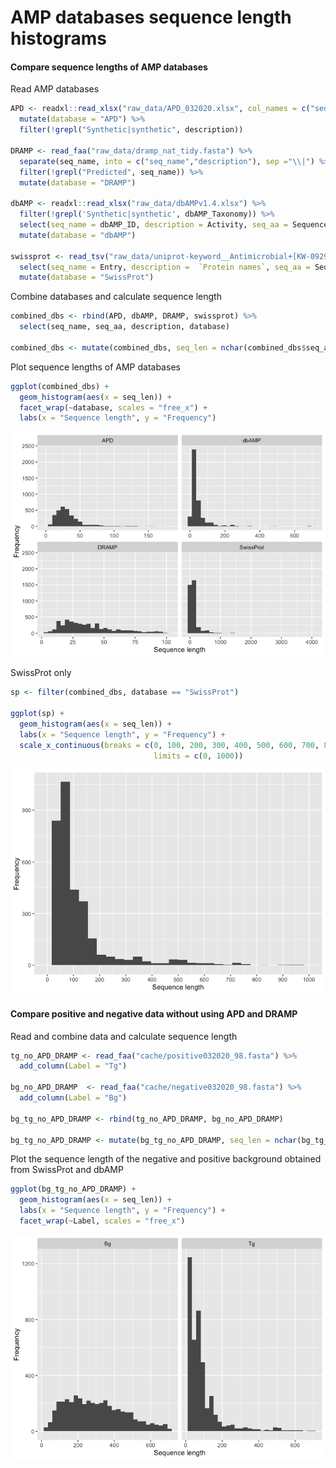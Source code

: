 AMP databases sequence length histograms
================

#### Compare sequence lengths of AMP databases

Read AMP
databases

``` r
APD <- readxl::read_xlsx("raw_data/APD_032020.xlsx", col_names = c("seq_name", "description", "seq_aa")) %>% 
  mutate(database = "APD") %>% 
  filter(!grepl("Synthetic|synthetic", description))

DRAMP <- read_faa("raw_data/dramp_nat_tidy.fasta") %>%
  separate(seq_name, into = c("seq_name","description"), sep ="\\|") %>% 
  filter(!grepl("Predicted", seq_name)) %>% 
  mutate(database = "DRAMP")

dbAMP <- readxl::read_xlsx("raw_data/dbAMPv1.4.xlsx") %>%
  filter(!grepl('Synthetic|synthetic', dbAMP_Taxonomy)) %>%
  select(seq_name = dbAMP_ID, description = Activity, seq_aa = Sequence) %>% 
  mutate(database = "dbAMP")

swissprot <- read_tsv("raw_data/uniprot-keyword__Antimicrobial+[KW-0929]_+OR+_antimicrobial+peptide%--.tab") %>%
  select(seq_name = Entry, description =  `Protein names`, seq_aa = Sequence) %>% 
  mutate(database = "SwissProt") 
```

Combine databases and calculate sequence length

``` r
combined_dbs <- rbind(APD, dbAMP, DRAMP, swissprot) %>% 
  select(seq_name, seq_aa, description, database)

combined_dbs <- mutate(combined_dbs, seq_len = nchar(combined_dbs$seq_aa))
```

Plot sequence lengths of AMP databases

``` r
ggplot(combined_dbs) +
  geom_histogram(aes(x = seq_len)) +
  facet_wrap(~database, scales = "free_x") +
  labs(x = "Sequence length", y = "Frequency")
```

![](histograms_AMPdbs_files/figure-gfm/unnamed-chunk-4-1.png)<!-- -->

SwissProt only

``` r
sp <- filter(combined_dbs, database == "SwissProt")

ggplot(sp) +
  geom_histogram(aes(x = seq_len)) +
  labs(x = "Sequence length", y = "Frequency") +
  scale_x_continuous(breaks = c(0, 100, 200, 300, 400, 500, 600, 700, 800, 900, 1000),
                                limits = c(0, 1000))
```

![](histograms_AMPdbs_files/figure-gfm/unnamed-chunk-6-1.png)<!-- -->

#### Compare positive and negative data without using APD and DRAMP

Read and combine data and calculate sequence length

``` r
tg_no_APD_DRAMP <- read_faa("cache/positive032020_98.fasta") %>%
  add_column(Label = "Tg") 

bg_no_APD_DRAMP  <- read_faa("cache/negative032020_98.fasta") %>%
  add_column(Label = "Bg")

bg_tg_no_APD_DRAMP <- rbind(tg_no_APD_DRAMP, bg_no_APD_DRAMP)

bg_tg_no_APD_DRAMP <- mutate(bg_tg_no_APD_DRAMP, seq_len = nchar(bg_tg_no_APD_DRAMP$seq_aa))
```

Plot the sequence length of the negative and positive background
obtained from SwissProt and dbAMP

``` r
ggplot(bg_tg_no_APD_DRAMP) +
  geom_histogram(aes(x = seq_len)) +
  labs(x = "Sequence length", y = "Frequency") +
  facet_wrap(~Label, scales = "free_x") 
```

![](histograms_AMPdbs_files/figure-gfm/unnamed-chunk-9-1.png)<!-- -->
